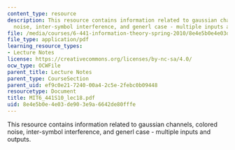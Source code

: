 ```yaml
---
content_type: resource
description: This resource contains information related to gaussian channels, colored
  noise, inter-symbol interference, and generl case - multiple inputs and outputs.
file: /media/courses/6-441-information-theory-spring-2010/8e4e5b0e4e03de903e9a6642de80fffe_MIT6_441S10_lec18.pdf
file_type: application/pdf
learning_resource_types:
- Lecture Notes
license: https://creativecommons.org/licenses/by-nc-sa/4.0/
ocw_type: OCWFile
parent_title: Lecture Notes
parent_type: CourseSection
parent_uid: ef9c0e21-7240-00a4-2c5e-2febc0b09448
resourcetype: Document
title: MIT6_441S10_lec18.pdf
uid: 8e4e5b0e-4e03-de90-3e9a-6642de80fffe
---
```

This resource contains information related to gaussian channels, colored noise, inter-symbol interference, and generl case - multiple inputs and outputs.